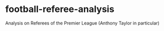 # football-referee-analysis
Analysis on Referees of the Premier League (Anthony Taylor in particular)
